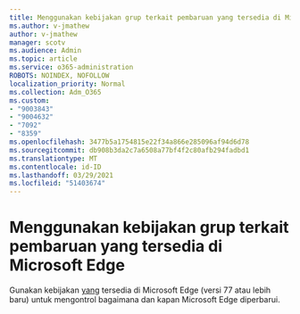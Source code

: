 ```yaml
---
title: Menggunakan kebijakan grup terkait pembaruan yang tersedia di Microsoft Edge
ms.author: v-jmathew
author: v-jmathew
manager: scotv
ms.audience: Admin
ms.topic: article
ms.service: o365-administration
ROBOTS: NOINDEX, NOFOLLOW
localization_priority: Normal
ms.collection: Adm_O365
ms.custom:
- "9003843"
- "9004632"
- "7092"
- "8359"
ms.openlocfilehash: 3477b5a1754815e22f34a866e285096af94d6d78
ms.sourcegitcommit: db908b3da2c7a6508a77bf4f2c80afb294fadbd1
ms.translationtype: MT
ms.contentlocale: id-ID
ms.lasthandoff: 03/29/2021
ms.locfileid: "51403674"
---
```

# <a name="use-update-related-group-policies-available-in-microsoft-edge"></a>Menggunakan kebijakan grup terkait pembaruan yang tersedia di Microsoft Edge

Gunakan kebijakan [yang](https://go.microsoft.com/fwlink/?linkid=2134862) tersedia di Microsoft Edge (versi 77 atau lebih baru) untuk mengontrol bagaimana dan kapan Microsoft Edge diperbarui.
